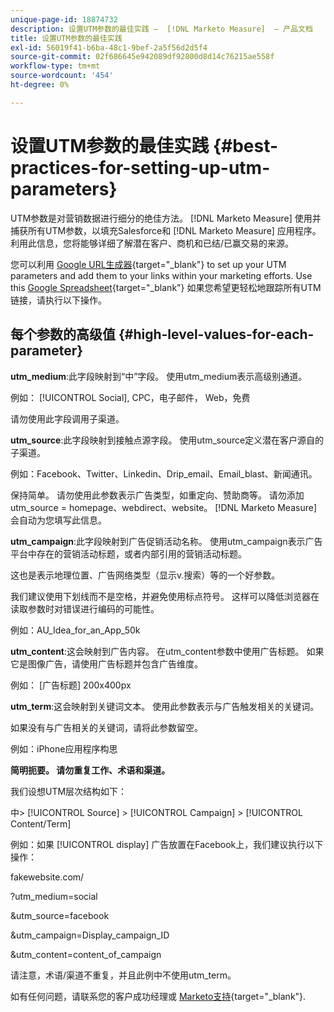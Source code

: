 ```yaml
---
unique-page-id: 18874732
description: 设置UTM参数的最佳实践 —  [!DNL Marketo Measure]  — 产品文档
title: 设置UTM参数的最佳实践
exl-id: 56019f41-b6ba-48c1-9bef-2a5f56d2d5f4
source-git-commit: 02f686645e942089df92800d8d14c76215ae558f
workflow-type: tm+mt
source-wordcount: '454'
ht-degree: 0%

---
```


# 设置UTM参数的最佳实践 {#best-practices-for-setting-up-utm-parameters}

UTM参数是对营销数据进行细分的绝佳方法。 [!DNL Marketo Measure] 使用并捕获所有UTM参数，以填充Salesforce和 [!DNL Marketo Measure] 应用程序。 利用此信息，您将能够详细了解潜在客户、商机和已结/已赢交易的来源。

您可以利用 [Google URL生成器](https://support.google.com/analytics/answer/1033867?hl=en){target="_blank"} to set up your UTM parameters and add them to your links within your marketing efforts. Use this [Google Spreadsheet](https://docs.google.com/spreadsheets/d/1QCIr1WUJQHE68cA4VTks2XE7nxuryaUymCEy_23-Oew/edit#gid=0){target="_blank"} 如果您希望更轻松地跟踪所有UTM链接，请执行以下操作。

## 每个参数的高级值 {#high-level-values-for-each-parameter}

**utm_medium**:此字段映射到“中”字段。 使用utm_medium表示高级别通道。

例如： [!UICONTROL Social], CPC，电子邮件， Web，免费

请勿使用此字段调用子渠道。

**utm_source**:此字段映射到接触点源字段。 使用utm_source定义潜在客户源自的子渠道。

例如：Facebook、Twitter、Linkedin、Drip_email、Email_blast、新闻通讯。

保持简单。 请勿使用此参数表示广告类型，如重定向、赞助商等。 请勿添加utm_source = homepage、webdirect、website。 [!DNL Marketo Measure] 会自动为您填写此信息。

**utm_campaign**:此字段映射到广告促销活动名称。 使用utm_campaign表示广告平台中存在的营销活动标题，或者内部引用的营销活动标题。

这也是表示地理位置、广告网络类型（显示v.搜索）等的一个好参数。

我们建议使用下划线而不是空格，并避免使用标点符号。 这样可以降低浏览器在读取参数时对错误进行编码的可能性。

例如：AU_Idea_for_an_App_50k

**utm_content**:这会映射到广告内容。 在utm_content参数中使用广告标题。 如果它是图像广告，请使用广告标题并包含广告维度。

例如： [广告标题] 200x400px

**utm_term**:这会映射到关键词文本。 使用此参数表示与广告触发相关的关键词。

如果没有与广告相关的关键词，请将此参数留空。

例如：iPhone应用程序构思

**简明扼要。 请勿重复工作、术语和渠道。**

我们设想UTM层次结构如下：

中> [!UICONTROL Source] > [!UICONTROL Campaign] > [!UICONTROL Content/Term]

例如：如果 [!UICONTROL display] 广告放置在Facebook上，我们建议执行以下操作：

fakewebsite.com/

?utm_medium=social

&amp;utm_source=facebook

&amp;utm_campaign=Display_campaign_ID

&amp;utm_content=content_of_campaign

请注意，术语/渠道不重复，并且此例中不使用utm_term。

如有任何问题，请联系您的客户成功经理或 [Marketo支持](https://nation.marketo.com/t5/support/ct-p/Support){target="_blank"}.
